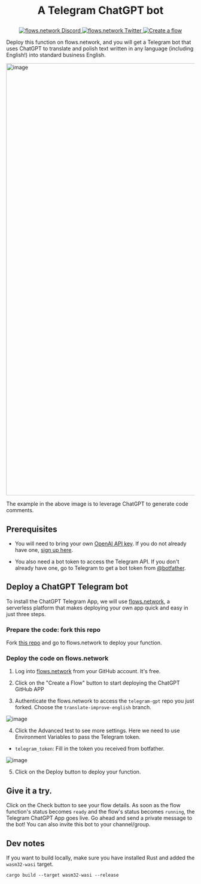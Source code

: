 # <p align="center">A Telegram ChatGPT bot</p>
<p align="center">
  <a href="https://discord.gg/ccZn9ZMfFf">
    <img src="https://img.shields.io/badge/chat-Discord-7289DA?logo=discord" alt="flows.network Discord">
  </a>
  <a href="https://twitter.com/flows_network">
    <img src="https://img.shields.io/badge/Twitter-1DA1F2?logo=twitter&amp;logoColor=white" alt="flows.network Twitter">
  </a>
   <a href="https://flows.network/flow/new">
    <img src="https://img.shields.io/website?up_message=deploy&url=https%3A%2F%2Fflows.network%2Fflow%2Fnew" alt="Create a flow">
  </a>
</p>

Deploy this function on flows.network, and you will get a Telegram bot that uses ChatGPT to translate and polish text written in any language (including English!) into standard business English.

<img width="1151" alt="image" src="https://user-images.githubusercontent.com/45785633/226554378-0ea64870-186d-4449-9ae8-d84a2bedf8f6.png">

The example in the above image is to leverage ChatGPT to generate code comments.

## Prerequisites

* You will need to bring your own [OpenAI API key](https://openai.com/blog/openai-api). If you do not already have one, [sign up here](https://platform.openai.com/signup).

* You also need a bot token to access the Telegram API. If you don't already have one, go to Telegram to get a bot token from [@botfather](https://telegram.me/BotFather).


## Deploy a ChatGPT Telegram bot 

To install the ChatGPT Telegram App, we will use [flows.network](https://flows.network/), a serverless platform that makes deploying your own app quick and easy in just three steps.

### Prepare the code: fork this repo

Fork [this repo](https://github.com/flows-network/telegram-gpt) and go to flows.network to deploy your function.

### Deploy the code on flows.network

1. Log into [flows.network](https://flows.network/) from your GitHub account. It's free.

2. Click on the "Create a Flow" button to start deploying the ChatGPT GitHub APP

3. Authenticate the flows.network to access the `telegram-gpt` repo you just forked. Choose the `translate-improve-english` branch.

![image](https://user-images.githubusercontent.com/45785633/226558160-7a319520-2212-41e4-b40e-43ca5f8d5712.png)

4. Click the Advanced test to see more settings. Here we need to use Environment Variables to pass the Telegram token. 

* `telegram_token`: Fill in the token you received from botfather.

![image](https://user-images.githubusercontent.com/45785633/226562489-ff140061-d1e4-44ab-8cc9-369983cb016d.png)

5. Click on the Deploy button to deploy your function.

## Give it a try.

Click on the Check button to see your flow details. As soon as the flow function's status becomes `ready` and the flow's status becomes `running`, the Telegram ChatGPT App goes live. Go ahead and send a private message to the bot! You can also invite this bot to your channel/group.

## Dev notes

If you want to build locally, make sure you have installed Rust and added the `wasm32-wasi` target.

```
cargo build --target wasm32-wasi --release
```

